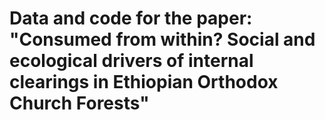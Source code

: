# Data and code for the paper: "Consumed from within? Social and ecological drivers of internal clearings in Ethiopian Orthodox Church Forests"
